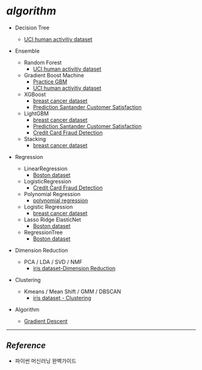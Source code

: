 # *algorithm*
- Decision Tree
   - [UCI human activitiy dataset](https://github.com/ominiv/Practice_ML/blob/master/Practice/UCI_Human_activity_dataset.ipynb)

- Ensemble
   - Random Forest
      - [UCI human activitiy dataset](https://github.com/ominiv/Practice_ML/blob/master/Practice/UCI_Human_activity_dataset.ipynb)
   - Gradient Boost Machine
      - [Practice GBM](https://github.com/ominiv/Practice_ML/blob/master/Practice/Practice%20GBM.ipynb)
      - [UCI human activitiy dataset](https://github.com/ominiv/Practice_ML/blob/master/Practice/UCI_Human_activity_dataset.ipynb)
   - XGBoost
      - [breast cancer dataset](https://github.com/ominiv/Practice_ML/blob/master/Practice/breast%20cancer%20dataset.ipynb)
      - [Prediction Santander Customer Satisfaction](https://github.com/ominiv/Practice_ML/blob/master/Practice/prediction-santander-customer-satisfaction.ipynb)
   - LightGBM
      - [breast cancer dataset](https://github.com/ominiv/Practice_ML/blob/master/Practice/breast%20cancer%20dataset.ipynb)
      - [Prediction Santander Customer Satisfaction](https://github.com/ominiv/Practice_ML/blob/master/Practice/prediction-santander-customer-satisfaction.ipynb)
      - [Credit Card Fraud Detection](https://github.com/ominiv/Practice_ML/blob/master/Practice/credit-card-fraud-detection.ipynb)
   - Stacking
      - [breast cancer dataset](https://github.com/ominiv/Practice_ML/blob/master/Practice/breast%20cancer%20dataset.ipynb)

- Regression
   - LinearRegression
      - [Boston dataset](https://github.com/ominiv/Practice_ML/blob/master/Practice/boston%20dataset.ipynb)
   - LogisticRegression
      - [Credit Card Fraud Detection](https://github.com/ominiv/Practice_ML/blob/master/Practice/credit-card-fraud-detection.ipynb)
   - Polynomial Regression
      - [polynomial regression](https://github.com/ominiv/Practice_ML/blob/master/Practice/polynomial%20regression.ipynb)
   - Logistic Regression
      - [breast cancer dataset](https://github.com/ominiv/Practice_ML/blob/master/Practice/breast%20cancer%20dataset.ipynb)
   - Lasso Ridge ElasticNet
      - [Boston dataset](https://github.com/ominiv/Practice_ML/blob/master/Practice/boston%20dataset.ipynb)
   -  RegressionTree
      - [Boston dataset](https://github.com/ominiv/Practice_ML/blob/master/Practice/boston%20dataset.ipynb)

- Dimension Reduction
   - PCA / LDA / SVD / NMF
      - [iris dataset-Dimension Reduction](https://github.com/ominiv/Practice_ML/blob/master/Practice/Feature%20extraction.ipynb)
- Clustering
   - Kmeans / Mean Shift / GMM / DBSCAN
      - [iris dataset - Clustering](https://github.com/ominiv/Practice_ML/blob/master/Practice/Clustering.ipynb)
- Algorithm
   - [Gradient Descent](https://github.com/ominiv/Practice_ML/blob/master/Practice/Gradient%20Descent.ipynb)

---
## *Reference*
- 파이썬 머신러닝 완벽가이드